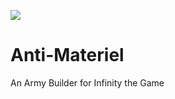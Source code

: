 ![](https://github.com/cbadger85/Anti-Materiel/workflows/CI/badge.svg)

# Anti-Materiel

An Army Builder for Infinity the Game
